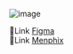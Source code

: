 ![image](https://github.com/DIGORACCOON4279/Menphix/assets/88150970/1dfd49b4-70df-46c1-88c9-655ac97b6ce3)</br>

🎨Link [Figma](https://www.figma.com/proto/SLBtW43XlfpHsew2FyK4G5/Menphix?page-id=1%3A2&type=design&node-id=6-207&viewport=-1686%2C-2351%2C0.37&t=EAVXIAX1vzsmJd0K-1&scaling=scale-down&starting-point-node-id=6%3A207)</br>
🚀Link [Menphix](https://menphix.vercel.app)</br>
